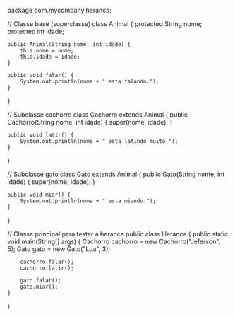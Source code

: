 
package com.mycompany.heranca;

// Classe base (superclasse)
class Animal {
    protected String nome;
    protected int idade;

    public Animal(String nome, int idade) {
        this.nome = nome;
        this.idade = idade;
    }

    public void falar() {
        System.out.println(nome + " esta falando.");
    }
}

// Subclasse cachorro
class Cachorro extends Animal {
    public Cachorro(String nome, int idade) {
        super(nome, idade);
    }

    public void latir() {
        System.out.println(nome + " esta latindo muito.");
    }
}

// Subclasse gato
class Gato extends Animal {
    public Gato(String nome, int idade) {
        super(nome, idade);
    }

    public void miar() {
        System.out.println(nome + " esta miando.");
    }
}

// Classe principal para testar a herança
public class Heranca {
    public static void main(String[] args) {
        Cachorro cachorro = new Cachorro("Jeferson", 5);
        Gato gato = new Gato("Lua", 3);

        cachorro.falar();
        cachorro.latir();

        gato.falar();
        gato.miar();
    }
}
